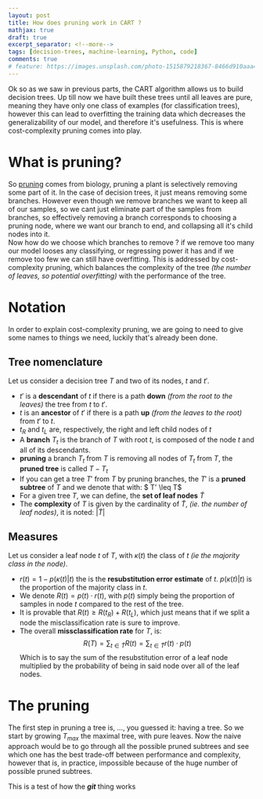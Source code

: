 ```yaml
---
layout: post
title: How does pruning work in CART ?
mathjax: true
draft: true
excerpt_separator: <!--more-->
tags: [decision-trees, machine-learning, Python, code]
comments: true
# feature: https://images.unsplash.com/photo-1515879218367-8466d910aaa4?ixlib=rb-1.2.1&auto=format&fit=crop&w=1350&q=80
---
```


Ok so as we saw in previous parts, the CART algorithm allows us to build decision trees. Up till now we have built these trees until all leaves are pure, meaning they have only one class of examples (for classification trees), however this can lead to overfitting the training data which decreases the generalizability of our model, and therefore it's usefulness. This is where cost-complexity pruning comes into play.

<!--more-->

# What is pruning?
So [pruning](https://en.wikipedia.org/wiki/Pruning) comes from biology, pruning a plant is selectively removing some part of it. In the case of decision trees, it just means removing some branches. However even though we remove branches we want to keep all of our samples, so we cant just eliminate part of the samples from branches, so effectively removing a branch corresponds to choosing a pruning node, where we want our branch to end, and collapsing all it's child nodes into it.  
Now how do we choose which branches to remove ? if we remove too many our model looses any classifying, or regressing power it has and if we remove too few we can still have overfitting. This is addressed by cost-complexity pruning, which balances the complexity of the tree *(the number of leaves, so potential overfitting)* with the performance of the tree. 

# Notation
In order to explain cost-complexity pruning, we are going to need to give some names to things we need, luckily that's already been done. 

## Tree nomenclature
Let us consider a decision tree $T$ and two of its nodes, $t$ and $t'$.
- $t'$ is a **descendant** of $t$ if there is a path **down** *(from the root to the leaves)* the tree from $t$ to $t'$.
- $t$ is an **ancestor** of $t'$ if there is a path **up** *(from the leaves to the root)* from $t'$ to $t$.
- $t_R$ and $t_L$ are, respectively, the right and left child nodes of $t$
- A **branch** $T_t$ is the branch of $T$ with root $t$, is composed of the node $t$ and all of its descendants. 
- **pruning** a branch $T_t$ from $T$ is removing all nodes of $T_t$ from $T$, the **pruned tree** is called $T-T_t$
- If you can get a tree $T'$ from $T$ by pruning branches, the $T'$ is a **pruned subtree** of $T$ and we denote that with: $ T' \leq T$
- For a given tree $T$, we can define, the **set of leaf nodes** $\widetilde{T}$
- The **complexity** of $T$ is given by the cardinality of $\widetilde{T}$, *(ie. the number of leaf nodes)*, it is noted: $\vert\widetilde{T}\vert$

## Measures
Let us consider a leaf node $t$ of $T$, with $\kappa(t)$ the class of $t$ *(ie the majority class in the node)*. 
- $r(t) = 1 - p(\kappa(t)\vert t)$ the is the **resubstitution error estimate** of $t$. $p(\kappa(t)\vert t)$ is the proportion of the majority class in $t$. 
- We denote $R(t) = p(t)\cdot r(t)$, with $p(t)$ simply being the proportion of samples in node $t$ compared to the rest of the tree. 
- It is provable that $R(t) \geq R(t_R) + R(t_L)$, which just means that if we split a node the misclassification rate is sure to improve. 
- The overall **missclassification rate** for $T$, is:  
$$
R(T) = \sum_{t\in \widetilde{T}} R(t) = \sum_{t\in \widetilde{T}} r(t)\cdot p(t)
$$
Which is to say the sum of the resubstitution error of a leaf node multiplied by the probability of being in said node over all of the leaf nodes. 

# The pruning

The first step in pruning a tree is, ..., you guessed it: having a tree. So we start by growing $T_{max}$ the maximal tree, with pure leaves. Now the naive approach would be to go through all the possible pruned subtrees and see which one has the best trade-off between performance and complexity, however that is, in practice, impossible because of the huge number of possible pruned subtrees.  

This is a test of how the ***git*** thing works 
